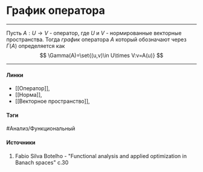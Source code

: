 # График оператора
***
Пусть $A:U\to V$ - оператор, где $U$ и $V$ - нормированные векторные пространства. Тогда *график* оператора $A$ который обозначают через $\Gamma(A)$ определяется как
$$
\Gamma(A)=\set{(u,v)\in U\times V:v=A(u)}
$$
***
#### Линки
- [[Оператор]],
- [[Норма]],
- [[Векторное пространство]],
#### Тэги
 #Анализ/Функциональный 
#### Источники
1. Fabio Silva Botelho - "Functional analysis and applied optimization in Banach spaces" c.30